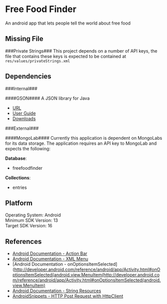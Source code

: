 Free Food Finder
========

An android app that lets people tell the world about free food

Missing File
--------

###Private Strings###
This project depends on a number of API keys, the file that contains these keys
is expected to be contained at `res/values/privateStrings.xml`

Dependencies
--------

###Internal###

####GSON####
A JSON library for Java

- [URL](http://code.google.com/p/google-gson/)
- [User Guide](https://sites.google.com/site/gson/gson-user-guide)
- [Downloads](http://code.google.com/p/google-gson/downloads/list)

###External###

####MongoLab####
Currently this application is dependent on MongoLabs for its data storage.
The application requires an API key to MongoLab and expects the following: <br />

<b>Database</b>:
- freefoodfinder

<b>Collections</b>:
- entries

Platform
--------
Operating System: Android <br />
Minimum SDK Version: 13 <br />
Target SDK Version: 16 <br />

References
--------
- [Android Documentation - Action Bar](http://developer.android.com/guide/topics/ui/actionbar.html)
- [Android Documentation - XML Menu](http://developer.android.com/guide/topics/ui/menus.html#xml)
- [Android Documentation - onOptionsItemSelected](http://developer.android.com/reference/android/app/Activity.html#onOptionsItemSelected(android.view.MenuItem(http://developer.android.com/reference/android/app/Activity.html#onOptionsItemSelected(android.view.MenuItem)
- [Android Documentation - String Resources](http://developer.android.com/guide/topics/resources/string-resource.html)
- [AndroidSnippets - HTTP Post Request with HttpClient](http://www.androidsnippets.com/executing-a-http-post-request-with-httpclient)

